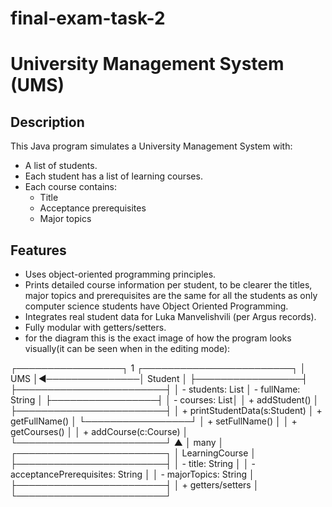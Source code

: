 # final-exam-task-2
# University Management System (UMS)

## Description
This Java program simulates a University Management System with:
- A list of students.
- Each student has a list of learning courses.
- Each course contains:
  - Title
  - Acceptance prerequisites
  - Major topics

## Features
- Uses object-oriented programming principles.
- Prints detailed course information per student, to be clearer the titles, major topics and prerequisites
  are the same for all the students as only computer science students have Object Oriented Programming.
- Integrates real student data for Luka Manvelishvili (per Argus records).
- Fully modular with getters/setters.
- for the diagram this is the exact image of how the program looks visually(it can be seen when in the editing mode):

┌─────────────────┐        1       ┌────────────────────────┐
│     UMS         │◄───────────────│      Student           │
├─────────────────┤                ├────────────────────────┤
│ - students: List<Student>        │ - fullName: String     │
├─────────────────┤                │ - courses: List<Course>│
│ + addStudent()   │                ├────────────────────────┤
│ + printStudentData(s:Student)    │ + getFullName()         │
└─────────────────┘                │ + setFullName()         │
                                   │ + getCourses()          │
                                   │ + addCourse(c:Course)   │
                                   └────────────────────────┘
                                           ▲
                                           │ many
                                           │
                                   ┌────────────────────────┐
                                   │      LearningCourse    │
                                   ├────────────────────────┤
                                   │ - title: String         │
                                   │ - acceptancePrerequisites: String │
                                   │ - majorTopics: String   │
                                   ├────────────────────────┤
                                   │ + getters/setters       │
                                   └────────────────────────┘

